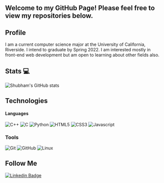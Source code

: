 ## Welcome to my GitHub Page! Please feel free to view my repositories below.

## Profile
I am a current computer science major at the University of California, Riverside. I intend to graduate by Spring 2022. I am interested mostly in front-end web development but am open to learning about other fields also. 

## Stats :computer:
![Shubham's GitHub stats](https://github-readme-stats.vercel.app/api?username=shubham-batra&show_icons=true&theme=radical)


## Technologies
#### Languages
![C++](https://img.shields.io/badge/-C%2B%2B-black?style=flat-square&logo=c%2B%2B)
![C](https://img.shields.io/badge/-C-black?style=flat-square&logo=C)
![Python](https://img.shields.io/badge/-Python-black?style=flat-square&logo=Python)
![HTML5](https://img.shields.io/badge/-HTML5-black?style=flat-square&logo=HTML5)
![CSS3](https://img.shields.io/badge/-CSS3-black?style=flat-square&logo=CSS3)
![Javascript](https://img.shields.io/badge/-Javascript-black?style=flat-square&logo=Javascript)


### Tools
![Git](https://img.shields.io/badge/-Git-black?style=flat-square&logo=git)
![GitHub](https://img.shields.io/badge/-GitHub-181717?style=flat-square&logo=github)
![Linux](https://img.shields.io/badge/-Linux-181717?style=flat-square&logo=linux)


## Follow Me
[![Linkedin Badge](https://img.shields.io/badge/-Shubham_Batra-blue?style=flat-square&logo=Linkedin&logoColor=white&link=https://www.linkedin.com/in/shubham-batra1/)](https://www.linkedin.com/in/shubham-batra1)




<!--
**shubham-batra/shubham-batra** is a ✨ _special_ ✨ repository because its `README.md` (this file) appears on your GitHub profile.

Here are some ideas to get you started:

- 🔭 I’m currently working on ...
- 🌱 I’m currently learning ...
- 👯 I’m looking to collaborate on ...
- 🤔 I’m looking for help with ...
- 💬 Ask me about ...
- 📫 How to reach me: ...
- 😄 Pronouns: ...
- ⚡ Fun fact: ...
-->
